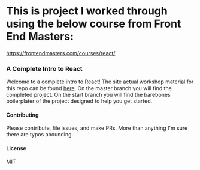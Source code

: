 # This is project I worked through using the below course from Front End Masters:

https://frontendmasters.com/courses/react/

### A Complete Intro to React

Welcome to a complete intro to React! The site actual workshop material for this
repo can be found [here][gh-page]. On the master branch you will find the
completed project. On the start branch you will find the barebones boilerplater
of the project designed to help you get started.

#### Contributing

Please contribute, file issues, and make PRs. More than anything I'm sure there
are typos abounding.

#### License

MIT

[gh-page]: http://btholt.github.io/complete-intro-to-react/

